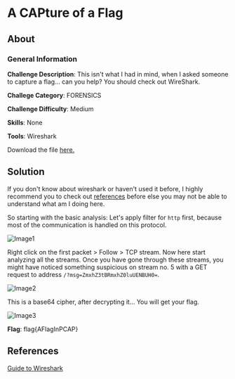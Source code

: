 # A CAPture of a Flag
## About

### General Information

__Challenge Description__: This isn't what I had in mind, when I asked someone to capture a flag... can you help? You should check out WireShark.

__Challege Category__: FORENSICS

__Challenge Difficulty__: Medium

__Skills__: None

__Tools__: Wireshark

Download the file [here.](https://mega.nz/#!3WhAWKwR!1T9cw2srN2CeOQWeuCm0ZVXgwk-E2v-TrPsZ4HUQ_f4)

## Solution

If you don't know about wireshark or haven't used it before, I highly recommend you to check out [references](#References) before else you may not be able to understand what am I doing here.

So starting with the basic analysis: Let's apply filter for ```http``` first, because most of the communication is handled on this protocol.

![Image1](https://github.com/iParamjotSingh/WriteUps/blob/master/CTFlearn/A%20CAPture%20of%20a%20Flag/1.png)

Right click on the first packet > Follow > TCP stream. Now here start analyzing all the streams. Once you have gone through these streams, you might have noticed something suspicious on stream no. 5 with a GET request to address ```/?msg=ZmxhZ3tBRmxhZ0luUENBUH0=```. 

![Image2](https://github.com/iParamjotSingh/WriteUps/blob/master/CTFlearn/A%20CAPture%20of%20a%20Flag/2.png)

This is a base64 cipher, after decrypting it... You will get your flag.

![Image3](https://github.com/iParamjotSingh/WriteUps/blob/master/CTFlearn/A%20CAPture%20of%20a%20Flag/3.png)

__Flag__: flag{AFlagInPCAP} 

## References

[Guide to Wireshark](https://www.wireshark.org/docs/wsug_html_chunked/)
